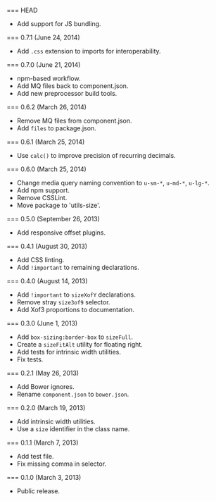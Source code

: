 === HEAD

* Add support for JS bundling.

=== 0.7.1 (June 24, 2014)

* Add `.css` extension to imports for interoperability.

=== 0.7.0 (June 21, 2014)

* npm-based workflow.
* Add MQ files back to component.json.
* Add new preprocessor build tools.

=== 0.6.2 (March 26, 2014)

* Remove MQ files from component.json.
* Add `files` to package.json.

=== 0.6.1 (March 25, 2014)

* Use `calc()` to improve precision of recurring decimals.

=== 0.6.0 (March 25, 2014)

* Change media query naming convention to `u-sm-*`, `u-md-*`, `u-lg-*`.
* Add npm support.
* Remove CSSLint.
* Move package to 'utils-size'.

=== 0.5.0 (September 26, 2013)

* Add responsive offset plugins.

=== 0.4.1 (August 30, 2013)

* Add CSS linting.
* Add `!important` to remaining declarations.

=== 0.4.0 (August 14, 2013)

* Add `!important` to `sizeXofY` declarations.
* Remove stray `size3of9` selector.
* Add Xof3 proportions to documentation.

=== 0.3.0 (June 1, 2013)

* Add `box-sizing:border-box` to `sizeFull`.
* Create a `sizeFitAlt` utility for floating right.
* Add tests for intrinsic width utilities.
* Fix tests.

=== 0.2.1 (May 26, 2013)

* Add Bower ignores.
* Rename `component.json` to `bower.json`.

=== 0.2.0 (March 19, 2013)

* Add intrinsic width utilities.
* Use a `size` identifier in the class name.

=== 0.1.1 (March 7, 2013)

* Add test file.
* Fix missing comma in selector.

=== 0.1.0 (March 3, 2013)

* Public release.
